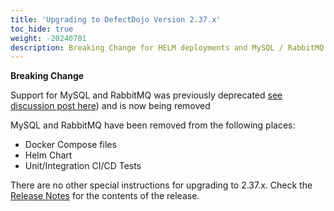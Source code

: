 ```yaml
---
title: 'Upgrading to DefectDojo Version 2.37.x'
toc_hide: true
weight: -20240701
description: Breaking Change for HELM deployments and MySQL / RabbitMQ users
---
```


**Breaking Change**

Support for MySQL and RabbitMQ was previously deprecated [see discussion post here](https://github.com/DefectDojo/django-DefectDojo/discussions/9690)) and is now being removed

MySQL and RabbitMQ have been removed from the following places:
- Docker Compose files
- Helm Chart
- Unit/Integration CI/CD Tests

There are no other special instructions for upgrading to 2.37.x. Check the [Release Notes](https://github.com/DefectDojo/django-DefectDojo/releases/tag/2.37.0) for the contents of the release.